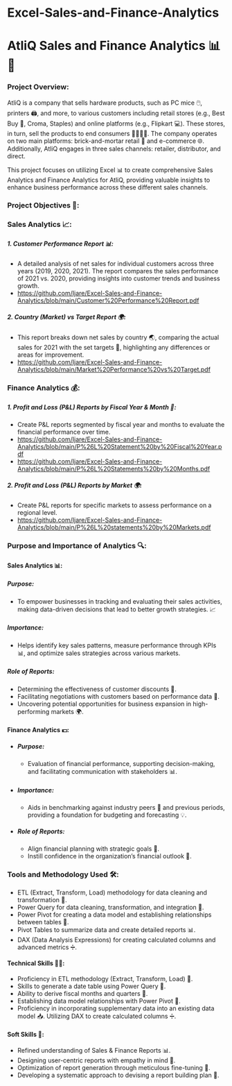 # Excel-Sales-and-Finance-Analytics
# AtliQ Sales and Finance Analytics 📊💼
### Project Overview:
AtliQ is a company that sells hardware products, such as PC mice 🖱️, printers 🖨️, and more, to various customers including retail stores (e.g., Best Buy 🏬, Croma, Staples) and online platforms (e.g., Flipkart 💻). These stores, in turn, sell the products to end consumers 👨‍👩‍👧‍👦. The company operates on two main platforms: brick-and-mortar retail 🏪 and e-commerce 🌐. Additionally, AtliQ engages in three sales channels: retailer, distributor, and direct.

This project focuses on utilizing Excel 📊 to create comprehensive Sales Analytics and Finance Analytics for AtliQ, providing valuable insights to enhance business performance across these different sales channels.

### Project Objectives 🎯:
### Sales Analytics 📈:
##### 1. Customer Performance Report 📊:
 - A detailed analysis of net sales for individual customers across three years (2019, 2020, 2021). The report compares the sales performance of 2021 vs. 2020, providing insights into customer trends and business growth.
 - https://github.com/Ijare/Excel-Sales-and-Finance-Analytics/blob/main/Customer%20Performance%20Report.pdf
##### 2. Country (Market) vs Target Report 🌍:
- This report breaks down net sales by country 🌏, comparing the actual sales for 2021 with the set targets 🎯, highlighting any differences or areas for improvement.
- https://github.com/Ijare/Excel-Sales-and-Finance-Analytics/blob/main/Market%20Performance%20vs%20Target.pdf
### Finance Analytics 💰:
##### 1. Profit and Loss (P&L) Reports by Fiscal Year & Month 📅:
- Create P&L reports segmented by fiscal year and months to evaluate the financial performance over time.
- https://github.com/Ijare/Excel-Sales-and-Finance-Analytics/blob/main/P%26L%20Statement%20by%20Fiscal%20Year.pdf
- https://github.com/Ijare/Excel-Sales-and-Finance-Analytics/blob/main/P%26L%20Statements%20by%20Months.pdf
##### 2. Profit and Loss (P&L) Reports by Market 🌍:
- Create P&L reports for specific markets to assess performance on a regional level.
- https://github.com/Ijare/Excel-Sales-and-Finance-Analytics/blob/main/P%26L%20statements%20by%20Markets.pdf
### Purpose and Importance of Analytics 🔍:
#### Sales Analytics 📊:
##### Purpose: 
- To empower businesses in tracking and evaluating their sales activities, making data-driven decisions that lead to better growth strategies. 📈
##### Importance: 
- Helps identify key sales patterns, measure performance through KPIs 📊, and optimize sales strategies across various markets.
##### Role of Reports:
- Determining the effectiveness of customer discounts 💸.
- Facilitating negotiations with customers based on performance data 🤝.
- Uncovering potential opportunities for business expansion in high-performing markets 🌍.
#### Finance Analytics 💵:
- ##### Purpose: 
  - Evaluation of financial performance, supporting decision-making, and facilitating communication with stakeholders 📊.
- ##### Importance: 
  - Aids in benchmarking against industry peers 🏢 and previous periods, providing a foundation for budgeting and forecasting 💡.
- ##### Role of Reports:
  - Align financial planning with strategic goals 🎯.
  - Instill confidence in the organization’s financial outlook 💪.
### Tools and Methodology Used 🛠️:
  - ETL (Extract, Transform, Load) methodology for data cleaning and transformation 🔄.
  - Power Query for data cleaning, transformation, and integration 🔧.
  - Power Pivot for creating a data model and establishing relationships between tables 🔗.
  - Pivot Tables to summarize data and create detailed reports 📊.
  - DAX (Data Analysis Expressions) for creating calculated columns and advanced metrics ➗.
#### Technical Skills 🧑‍💻:
  - Proficiency in ETL methodology (Extract, Transform, Load) 🔄.
  - Skills to generate a date table using Power Query 📅.
  - Ability to derive fiscal months and quarters 📆.
  - Establishing data model relationships with Power Pivot 🔗.
  - Proficiency in incorporating supplementary data into an existing data model 📥.
    Utilizing DAX to create calculated columns ➗.
#### Soft Skills 🌟:
- Refined understanding of Sales & Finance Reports 📊.
- Designing user-centric reports with empathy in mind 🧠.
- Optimization of report generation through meticulous fine-tuning 🔧.
- Developing a systematic approach to devising a report building plan 📝.
